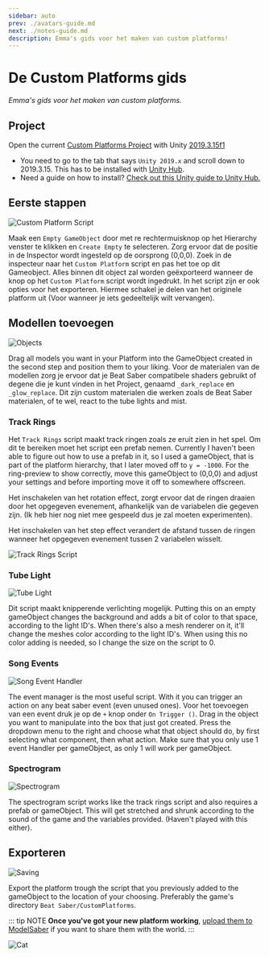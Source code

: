 ```yaml
---
sidebar: auto
prev: ./avatars-guide.md
next: ./notes-guide.md
description: Emma's gids voor het maken van custom platforms!
---
```


# De Custom Platforms gids
_Emma's gids voor het maken van custom platforms._

## Project
Open the current [Custom Platforms Project](https://github.com/affederaffe/CustomPlatforms/releases/latest) with Unity [2019.3.15f1](https://unity3d.com/get-unity/download/archive)

* You need to go to the tab that says `Unity 2019.x` and scroll down to 2019.3.15. This has to be installed with [Unity Hub](https://unity3d.com/get-unity/download).
* Need a guide on how to install? [Check out this Unity guide to Unity Hub.](https://docs.unity3d.com/Manual/LicensesAndActivation.html)

## Eerste stappen
![Custom Platform Script](~@images/models/platforms/CustomPlatformScript.png)

Maak een `Empty GameObject` door met re rechtermuisknop op het Hierarchy venster te klikken en `Create Empty` te selecteren. Zorg ervoor dat de positie in de Inspector wordt ingesteld op de oorsprong (0,0,0). Zoek in de inspecteur naar het `Custom Platform` script en pas het toe op dit Gameobject. Alles binnen dit object zal worden geëxporteerd wanneer de knop op het `Custom Platform` script wordt ingedrukt. In het script zijn er ook opties voor het exporteren. Hiermee schakel je delen van het originele platform uit (Voor wanneer je iets gedeeltelijk wilt vervangen).

## Modellen toevoegen
![Objects](~@images/models/platforms/Objects.png)

Drag all models you want in your Platform into the GameObject created in the second step and position them to your liking. Voor de materialen van de modellen zorg je ervoor dat je Beat Saber compatibele shaders gebruikt of degene die je kunt vinden in het Project, genaamd `_dark_replace` en `_glow_replace`. Dit zijn custom materialen die werken zoals de Beat Saber materialen, of te wel, react to the tube lights and mist.

### Track Rings
Het `Track Rings` script maakt track ringen zoals ze eruit zien in het spel. Om dit te bereiken moet het script een prefab nemen. Currently I haven't been able to figure out how to use a prefab in it, so I used a gameObject, that is part of the platform hierarchy, that I later moved off to `y = -1000`. For the ring-preview to show correctly, move this gameObject to (0,0,0) and adjust your settings and before importing move it off to somewhere offscreen.

Het inschakelen van het rotation effect, zorgt ervoor dat de ringen draaien door het opgegeven evenement, afhankelijk van de variabelen die gegeven zijn. (Ik heb hier nog niet mee gespeeld dus je zal moeten experimenten).

Het inschakelen van het step effect verandert de afstand tussen de ringen wanneer het opgegeven evenement tussen 2 variabelen wisselt.

![Track Rings Script](~@images/models/platforms/TrackRingsScript.png)

### Tube Light
![Tube Light](~@images/models/platforms/TubeLightScript.png)

Dit script maakt knipperende verlichting mogelijk. Putting this on an empty gameObject changes the background and adds a bit of color to that space, according to the light ID's. When there's also a mesh renderer on it, it'll change the meshes color according to the light ID's. When using this no color adding is needed, so I change the size on the script to 0.

### Song Events
![Song Event Handler](~@images/models/platforms/SongEventHandler.png)

The event manager is the most useful script. With it you can trigger an action on any beat saber event (even unused ones). Voor het toevoegen van een event druk je op de `+` knop onder `On Trigger ()`. Drag in the object you want to manipulate into the box that just got created. Press the dropdown menu to the right and choose what that object should do, by first selecting what component, then what action. Make sure that you only use 1 event Handler per gameObject, as only 1 will work per gameObject.

### Spectrogram
![Spectrogram](~@images/models/platforms/Spectrogram.png)

The spectrogram script works like the track rings script and also requires a prefab or gameObject. This will get stretched and shrunk according to the sound of the game and the variables provided. (Haven't played with this either).

## Exporteren

![Saving](~@images/models/platforms/Save.png)

Export the platform trough the script that you previously added to the gameObject to the location of your choosing. Preferably the game's directory `Beat Saber/CustomPlatforms`.

::: tip NOTE **Once you've got your new platform working**, [upload them to ModelSaber](https://modelsaber.com) if you want to share them with the world. :::

![Cat](~@images/models/platforms/Cat.png)
